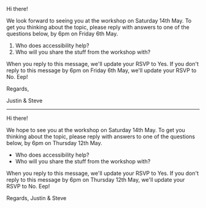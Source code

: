 Hi there!

We look forward to seeing you at the workshop on Saturday 14th May. To get you thinking about the topic, please reply with answers to one of the questions below, by 6pm on Friday 6th May.

1. Who does accessibility help?
2. Who will you share the stuff from the workshop with?

When you reply to this message, we'll update your RSVP to Yes. If you don't reply to this message by 6pm on Friday 6th May, we'll update your RSVP to No. Eep!

Regards,

Justin & Steve

---

Hi there!

We hope to see you at the workshop on Saturday 14th May. To get you thinking about the topic, please reply with answers to one of the questions below, by 6pm on Thursday 12th May.

* Who does accessibility help?
* Who will you share the stuff from the workshop with?

When you reply to this message, we'll update your RSVP to Yes. If you don't reply to this message by 6pm on Thursday 12th May, we'll update your RSVP to No. Eep!

Regards,
Justin & Steve

